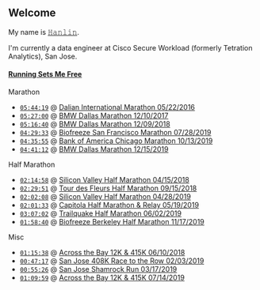 ## Welcome

My name is [𝙷𝚊𝚗𝚕𝚒𝚗](https://www.linkedin.com/in/hanlin10/).

I'm currently a data engineer at Cisco Secure Workload (formerly Tetration Analytics), San Jose.

#### [Running Sets Me Free](https://hanlhe.github.io/running_page/)

Marathon
- [`05:44:19`](http://www.geexek.com/score/pscore?cGlkPTUyNzA3ODcmY2lkPTc2MTMmcmlkPTIzMjQzJm5pZ2h0PTAmb3BlbklkPSZ1c2VySWQ9) @ [Dalian International Marathon 05/22/2016](http://www.dlmls.org/)
- [`05:27:00`](https://www.athlinks.com/event/20447/results/Event/696876/Course/1135965/Bib/2296) @ [BMW Dallas Marathon 12/10/2017](https://www.rundallas.com/events/bmw-dallas-marathon-weekend/)
- [`05:16:40`](https://www.athlinks.com/event/20447/results/Event/701326/Course/1141975/Bib/183) @ [BMW Dallas Marathon 12/09/2018](https://www.rundallas.com/events/bmw-dallas-marathon-weekend/)
- [`04:29:33`](https://www.athlinks.com/event/1403/results/Event/872627/Course/1654891/Bib/2636) @ [Biofreeze San Francisco Marathon 07/28/2019](https://www.thesfmarathon.com/)
- [`04:35:55`](https://www.athlinks.com/event/96107/results/event/887431/course/1712925/bib/59820) @ [Bank of America Chicago Marathon 10/13/2019](https://chicagomarathon.com/)
- [`04:41:12`](https://www.athlinks.com/event/20447/results/Event/898312/Course/1747466/Bib/293) @ [BMW Dallas Marathon 12/15/2019](https://www.rundallas.com/events/bmw-dallas-marathon-weekend/)

Half Marathon
- [`02:14:58`](https://www.athlinks.com/event/235654/results/Event/722926/Course/1187930/Bib/2551) @ [Silicon Valley Half Marathon 04/15/2018](http://svhalfmarathon.com/)
- [`02:29:51`](https://www.athlinks.com/event/35571/results/Event/741490/Course/1235346/Bib/1491) @ [Tour des Fleurs Half Marathon 09/15/2018](https://www.tourdesfleurs.com/)
- [`02:02:08`](https://www.athlinks.com/event/235654/results/Event/855075/Course/1585358/Bib/517) @ [Silicon Valley Half Marathon 04/28/2019](http://svhalfmarathon.com/)
- [`02:01:33`](https://www.athlinks.com/event/12659/results/Event/858375/Course/1598012/Bib/727) @ [Capitola Half Marathon & Relay 05/19/2019](https://www.runsurferspath.com/marathon/half-marathon/)
- [`03:07:02`](https://www.athlinks.com/event/43012/results/event/862372/course/1613888/bib/851) @ [Trailquake Half Marathon 06/02/2019](https://brazenracing.com/trailquake/)
- [`01:58:40`](https://www.athlinks.com/event/95041/results/Event/893430/Course/1733187/Bib/2567) @ [Biofreeze Berkeley Half Marathon 11/17/2019](https://berkeleyhalfmarathon.com/)

Misc
- [`01:15:38`](https://www.athlinks.com/event/19807/results/Event/711028/Course/1162494/Bib/2404) @ [Across the Bay 12K & 415K 06/10/2018](http://www.representrunning.com/across-bay-12k-415k/)
- [`00:47:17`](https://www.athlinks.com/event/19352/results/Event/840700/Course/1522884/Bib/2151) @ [San Jose 408K Race to the Row 02/03/2019](http://run408k.com/)
- [`00:55:26`](https://www.athlinks.com/event/311027/results/Event/847184/Course/1554401/Bib/336) @ [San Jose Shamrock Run 03/17/2019](http://sanjoseshamrockrun.com/)
- [`01:09:59`](https://www.athlinks.com/event/19807/results/Event/869327/Course/1642781/Bib/3122) @ [Across the Bay 12K & 415K 07/14/2019](http://www.representrunning.com/across-bay-12k-415k/)
